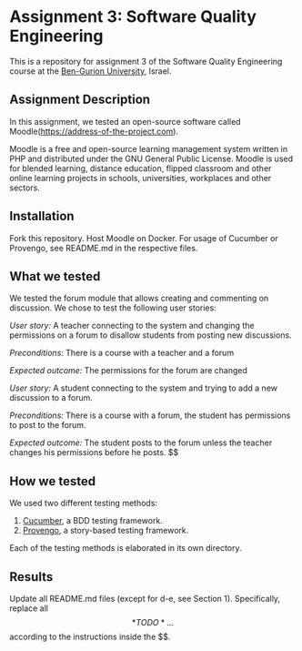 # Assignment 3: Software Quality Engineering
This is a repository for assignment 3 of the Software Quality Engineering course at the [Ben-Gurion University](https://in.bgu.ac.il/), Israel.

## Assignment Description
In this assignment, we tested an open-source software called Moodle(https://address-of-the-project.com).

Moodle is a free and open-source learning management system written in PHP and distributed under the GNU General Public 
License. Moodle is used for blended learning, distance education, flipped classroom and other online learning projects 
in schools, universities, workplaces and other sectors.

## Installation
Fork this repository.
Host Moodle on Docker.
For usage of Cucumber or Provengo, see README.md in the respective files.

## What we tested
We tested the forum module that allows creating and commenting on discussion. We chose to test the following user stories: 

*User story:* A teacher connecting to the system and changing the permissions on a forum to disallow students from
   posting new discussions.

*Preconditions:* There is a course with a teacher and a forum

*Expected outcome:* The permissions for the forum are changed

*User story:* A student connecting to the system and trying to add a new discussion to a forum.

*Preconditions:* There is a course with a forum, the student has permissions to post to the forum.

*Expected outcome:* The student posts to the forum unless the teacher changes his permissions before he posts.
$$

## How we tested
We used two different testing methods:
1. [Cucumber](https://cucumber.io/), a BDD testing framework.
2. [Provengo](https://provengo.tech/), a story-based testing framework.

Each of the testing methods is elaborated in its own directory. 

## Results
Update all README.md files (except for d-e, see Section 1). Specifically, replace all $$*TODO*…$$ according to the instructions inside the $$.

